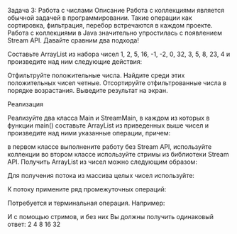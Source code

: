 Задача 3: Работа с числами Описание Работа с коллекциями является обычной задачей в программировании. Такие операции как сортировка, фильтрация, перебор встречаются в каждом проекте. Работа с коллекциями в Java значительно упростилась с появлением Stream API. Давайте сравним два подхода!

Составьте ArrayList из набора чисел 1, 2, 5, 16, -1, -2, 0, 32, 3, 5, 8, 23, 4 и произведите над ним следующие действия:

Отфильтруйте положительные числа. Найдите среди этих положительных чисел четные. Отсортируйте отфильтрованные числа в порядке возрастания. Выведите результат на экран.

Реализация

Реализуйте два класса Main и StreamMain, в каждом из которых в функции main() составьте ArrayList из приведенных выше чисел и произведите над ними указанные операции, причем:

в первом классе выполнените работу без Stream API, используйте коллекции во втором классе используйте стримы из библиотеки Stream API. Получить ArrayList из чисел можно следующим образом:

Для получения потока из массива целых чисел используйте:

К потоку примените ряд промежуточных операций:

Потребуется и терминальная операция. Например:

И с помощью стримов, и без них Вы должны получить одинаковый ответ: 2 4 8 16 32
